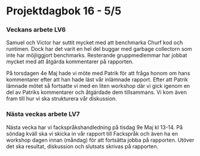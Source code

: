 # Projektdagbok 16 - 5/5

### Veckans arbete LV6
Samuel och Victor har suttit mycket med att benchmarka
Churf kod och runtimen. Dock har det varit en hel del
buggar med garbage collectorn som inte har möjliggjort
benchmarks. Resterande gruppmedlemmar har jobbat
mycket med att åtgärda kommentarer på rapporten.

På torsdagen 4e Maj hade vi möte med Patrik för att
fråga honom om hans kommentarer efter att han hade
läst vår inlämnade rapport. Efter att Patrik lämnade
mötet så fortsatte vi med en liten workshop där vi
gick igenom en del av Patriks kommentarer och åtgärdade
dem tillsammans. Vi kom även fram till hur vi ska strukturera
vår diskussion.

### Nästa veckas arbete LV7
Nästa vecka har vi fackspråkshandledning på tisdag 9e Maj kl 13-14.
På söndag kväll ska vi skicka in vår rapport till Fackspråk och även
ha en workshop dagen innan (måndag) för att fortsätta jobba på rapporten.
Utöver det ska resultat, diskussion och slutsats skrivas på
rapporten.